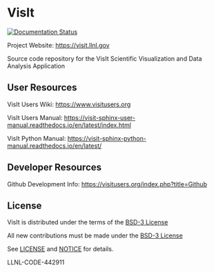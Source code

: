 # VisIt

[![Documentation Status](https://readthedocs.org/projects/visit-sphinx-github-user-manual/badge/?version=latest)](http://visit-sphinx-github-user-manual.readthedocs.io)

Project Website: https://visit.llnl.gov

Source code repository for the VisIt Scientific Visualization and Data Analysis Application

##  User Resources

VisIt Users Wiki: https://www.visitusers.org

VisIt Users Manual: https://visit-sphinx-user-manual.readthedocs.io/en/latest/index.html

VisIt Python Manual: https://visit-sphinx-python-manual.readthedocs.io/en/latest/

##  Developer Resources

Github Development Info: https://visitusers.org/index.php?title=Github


## License

VisIt is distributed under the terms of the [BSD-3 License](LICENSE)

All new contributions must be made under the [BSD-3 License](LICENSE)

See [LICENSE](LICENSE) and [NOTICE](NOTICE) for details.

LLNL-CODE-442911

